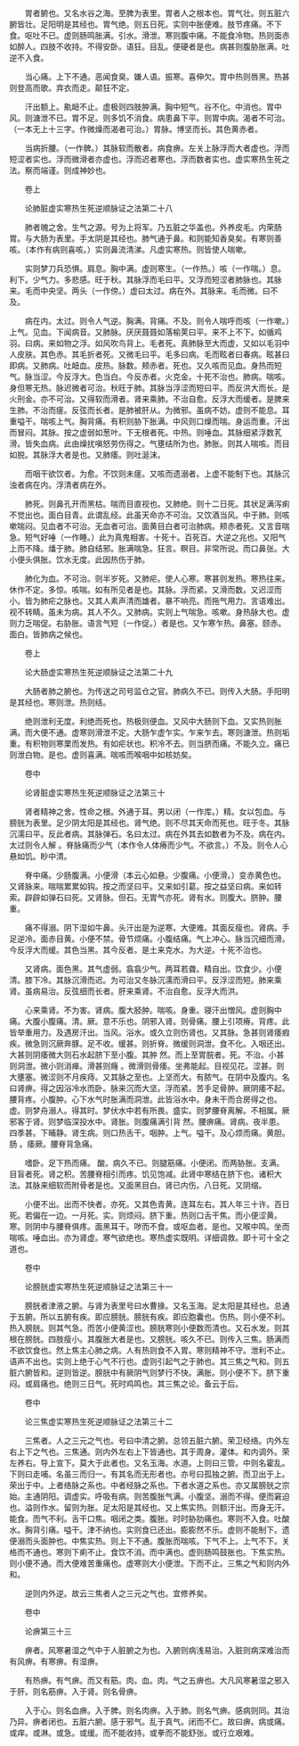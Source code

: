 <!-- { "loadSidebar": true } -->
　　胃者腑也。又名水谷之海。至脾为表里。胃者人之根本也。胃气壮。则五脏六腑皆壮。足阳明是其经也。胃气绝。则五日死。实则中胀便难。肢节疼痛。不下食。呕吐不已。虚则肠鸣胀满。引水。滑泄。寒则腹中痛。不能食冷物。热则面赤如醉人。四肢不收持。不得安卧。语狂。目乱。便硬者是也。病甚则腹胁胀满。吐逆不入食。

　　当心痛。上下不通。恶闻食臭。嫌人语。振寒。喜伸欠。胃中热则唇黑。热甚则登高而歌。弃衣而走。颠狂不定。

　　汗出额上。鼽衄不止。虚极则四肢肿满。胸中短气。谷不化。中消也。胃中风。则溏泄不已。胃不足。则多饥不消食。病患鼻下平。则胃中病。渴者不可治。（一本无上十三字。作微燥而渴者可治。）胃脉。博坚而长。其色黄赤者。

　　当病折腰。（一作髀。）其脉软而散者。病食痹。左关上脉浮而大者虚也。浮而短涩者实也。浮而微滑者亦虚也。浮而迟者寒也。浮而数者实也。虚实寒热生死之法。察而端谨。则成神妙也。

　　卷上

　　论肺脏虚实寒热生死逆顺脉证之法第二十八

　　肺者魄之舍。生气之源。号为上将军。乃五脏之华盖也。外养皮毛。内荣肠胃。与大肠为表里。手太阴是其经也。肺气通于鼻。和则能知香臭矣。有寒则善咳。（本作有病则喜咳。）实则鼻流清涕。凡虚实寒热。则皆使人喘嗽。

　　实则梦刀兵恐惧。肩息。胸中满。虚则寒生。（一作热。）咳（一作喘。）息。利下。少气力。多悲感。旺于秋。其脉浮而毛曰平。又浮而短涩者肺脉也。其脉来。毛而中央坚。两头（一作傍。）虚曰太过。病在外。其脉来。毛而微。曰不及。

　　病在内。太过。则令人气逆。胸满。背痛。不及。则令人喘呼而咳（一作嗽。）上气。见血。下闻病音。又肺脉。厌厌聂聂如落榆荚曰平。来不上不下。如循鸡羽。曰病。来如物之浮。如风吹鸟背上。毛者死。真肺脉至大而虚，又如以毛羽中人皮肤。其色赤。其毛折者死。又微毛曰平。毛多曰病。毛而眩者曰春病。眩甚曰即病。又肺病。吐衄血。皮热。脉数。颊赤者。死也。又久咳而见血。身热而短气。脉当涩。今反浮大。色当白。今反赤者。火克金。十死不治也。肺病。喘咳。身但寒无热。脉迟微者可治。秋旺于肺。其脉当浮涩而短曰平。而反洪大而长。是火刑金。亦不可治。又得软而滑者。肾来乘肺。不治自愈。反浮大而缓者。是脾来生肺。不治而瘥。反弦而长者。是肺被肝从。为微邪。虽病不妨。虚则不能息。耳重嗌干。喘咳上气。胸背痛。有积则胁下胀满。中风则口燥而喘。身运而重。汗出而冒闷。其脉。按之虚弱如葱叶。下无根者死。中热。则唾血。其脉细紧浮数芤滑。皆失血病。此由燥扰嗔怒劳伤得之。气壅结所为也。肺胀。则其人喘咳。而目如脱。其脉浮大者是也。又肺痿。则吐涎沫。

　　而咽干欲饮者。为愈。不饮则未瘥。又咳而遗溺者。上虚不能制下也。其脉沉浊者病在内。浮清者病在外。

　　肺死。则鼻孔开而黑枯。喘而目直视也。又肺绝。则十二日死。其状足满泻痢不觉出也。面白目青。此谓乱经。此虽天命亦不可治。又饮酒当风。中于肺。则咳嗽喘闷。见血者不可治。无血者可治。面黄目白者可治肺病。颊赤者死。又言音喘急。短气好唾（一作睡。）此为真鬼相害。十死十。百死百。大逆之兆也。又阳气上而不降。燔于肺。肺自结邪。胀满喘急。狂言。瞑目。非常所说。而口鼻张。大小便头俱胀。饮水无度。此因热伤于肺。

　　肺化为血。不可治。则半岁死。又肺疟。使人心寒。寒甚则发热。寒热往来。休作不定。多惊。咳喘。如有所见者是也。其脉。浮而紧。又滑而数。又迟涩而小。皆为肺疟之脉也。又其人素声清而雄者。暴不响亮。而拖气用力。言语难出。视不转睛。虽未为病。其人不久。又肺病。实则上气喘急。咳嗽。身热脉大也。虚则力乏喘促。右胁胀。语言气短（一作促。）者是也。又乍寒乍热。鼻塞。颐赤。面白。皆肺病之候也。

　　卷上

　　论大肠虚实寒热生死逆顺脉证之法第二十九

　　大肠者肺之腑也。为传送之司号监仓之官。肺病久不已。则传入大肠。手阳明是其经也。寒则泄。热则结。

　　绝则泄利无度。利绝而死也。热极则便血。又风中大肠则下血。又实热则胀满。而大便不通。虚寒则滑泄不定。大肠乍虚乍实。乍来乍去。寒则溏泄。热则垢重。有积物则寒栗而发热。有如疟状也。积冷不去。则当脐而痛。不能久立。痛已则泄白物。是也。虚则喜满。喘咳而喉咽中如核妨矣。

　　卷中

　　论肾脏虚实寒热生死逆顺脉证之法第三十

　　肾者精神之舍。性命之根。外通于耳。男以闭（一作库。）精。女以包血。与膀胱为表里。足少阴太阳是其经也。肾气绝。则不尽其天命而死也。旺于冬。其脉沉濡曰平。反此者病。其脉弹石。名曰太过。病在外其去如数者为不及。病在内。太过则令人解 。脊脉痛而少气（本作令人体瘠而少气。不欲言。）不及。则令人心悬如饥。眇中清。

　　脊中痛。少肠腹满。小便滑（本云心如悬。少腹痛。小便滑。）变赤黄色也。又肾脉来。喘喘累累如钩。按之而坚曰平。又来如引葛。按之益坚曰病。来如转索。辟辟如弹石曰死。又肾脉。但石。无胃气亦死。肾有水。则腹大。脐肿。腰重。

　　痛不得溺。阴下湿如牛鼻。头汗出是为逆寒。大便难。其面反瘦也。肾病。手足逆冷。面赤目黄。小便不禁。骨节烦痛。小腹结痛。气上冲心。脉当沉细而滑。今反浮大而缓。其色当黑。其今反者。是土来克水。为大逆。十死不治也。

　　又肾病。面色黑。其气虚弱。翕翕少气。两耳若聋。精自出。饮食少。小便清。膝下冷。其脉沉滑而迟。为可治又冬脉沉濡而滑曰平。反浮涩而短。肺来乘肾。虽病易治。反弦细而长者。肝来乘肾。不治自愈。反浮大而洪。

　　心来乘肾。不为害。肾病。腹大胫肿。喘咳。身重。寝汗出憎风。虚则胸中痛。大腹小腹痛。清。厥。意不乐也。阴邪入肾。则骨痛。腰上引项瘠。背疼。此皆举重用力。及遇房汗出。当风。浴水。或久立则伤肾也。又其脉。急甚则肾痿瘕疾。微急则沉厥奔豚。足不收。缓甚。则折脊。微缓则洞泄。食不化。入咽还出。大甚则阴痿微大则石水起脐下至小腹。其肿 然。而上至胃脘者。死。不治。小甚则洞泄。微小则消瘅。滑甚则癃 。微滑则骨痿。坐弗能起。目视见花。涩甚。则大壅塞。微涩则不月疾痔。又其脉之至也。上坚而大。有脓气。在阴中及腹内。名曰肾痹。得之因浴冷水而卧。脉来沉而大坚。浮而紧。苦手足骨肿。厥阴痿不起。腰背疼。小腹肿。心下水气时胀满而洞泄。此皆浴水中。身未干而合房得之也。虚。则梦舟溺人。得其时。梦伏水中若有所畏。盛实。则梦腰脊离解。不相属。厥邪客于肾。则梦临深投水中。肾胀。则腹痛满引背 然。腰痹痛。肾病。夜半患。四季甚。下晡静。肾生病。则口热舌干。咽肿。上气。嗌干。及心烦而痛。黄胆。肠 。痿厥。腰脊背急痛。

　　嗜卧。足下热而痛。 酸。病久不已。则腿筋痛。小便闭。而两胁胀。支满。目盲者死。肾之积。苦腰脊相引而疼。饥见饱减。此肾中寒结在脐下也。诸积大法。其脉来细软而附骨者是也。又面黑目白。肾已内伤。八日死。又阴缩。

　　小便不出。出而不快者。亦死。又其色青黄。连耳左右。其人年三十许。百日死。若偏在一边。一月死。实。则烦闷。脐下重。热则口舌干焦。而小便涩黄。寒。则阴中与腰脊俱疼。面黑耳干。哕而不食。或呕血者。是也。又喉中鸣。坐而喘咳。唾血出。亦为肾虚。寒气欲绝也。寒热虚实既明。详细调救。即十可十全之道也。

　　卷中

　　论膀胱虚实寒热生死逆顺脉证之法第三十一

　　膀胱者津液之腑。与肾为表里号曰水曹掾。又名玉海。足太阳是其经也。总通于五腑。所以五腑有疾。即应膀胱。膀胱有疾。即应胞囊也。伤热。则小便不利。热入膀胱。则其气急。而苦小便黄涩也。膀胱寒则小便数而清也。又石水发。则其根在膀胱。四肢瘦小。其腹胀大者是也。又膀胱。咳久不已。则传入三焦。肠满而不欲饮食也。然上焦主心肺之病。人有热则食不入胃。寒则精神不守。泄利不止。语声不出也。实则上绝于心气不行也。虚则引起气之于肺也。其三焦之气和。则五脏六腑皆和。逆则皆逆。膀胱中有厥阴气则梦行不快。满胀。则小便不下。脐下重闷。或肩痛也。绝则三日气。死时鸡鸣也。其三焦之论。备云于后。

　　卷中

　　论三焦虚实寒热生死逆顺脉证之法第三十二

　　三焦者。人之三元之气也。号曰中清之腑。总领五脏六腑。荣卫经络。内外左右上下之气也。三焦通。则内外左右上下皆通也。其于周身。灌体。和内调外。荣左养右。导上宣下。莫大于此者也。又名玉海。水道。上则曰三管。中则名霍乱。下则曰走哺。名虽三而归一。有其名而无形者也。亦号曰孤独之腑。而卫出于上。荣出于中。上者络脉之系也。中者经脉之系也。下者水道之系也。亦又属膀胱之宗始。主通阴阳。调虚实。呼吸有病。则苦腹胀气满。小腹坚。溺而不得。便而窘迫也。溢则作水。留则为胀。足太阳是其经也。又上焦实热。则额汗出。而身无汗。能食。而气不利。舌干口焦。咽闭之类。腹胀。时时胁肋痛也。寒则不入食。吐酸水。胸背引痛。嗌干。津不纳也。实则食已还出。膨膨然不乐。虚则不能制下。遗便溺而头面肿也。中焦实热。则上下不通。腹胀而喘咳。下气不上。上气不下。关格而不通也。寒则下痢不止。食饮不消。而中满也。虚则肠鸣鼓胀也。下焦实热。则小便不通。而大便难苦重痛也。虚寒则大小便泄。下而不止。三焦之气和则内外和。

　　逆则内外逆。故云三焦者人之三元之气也。宜修养矣。

　　卷中

　　论痹第三十三

　　痹者。风寒暑湿之气中于人脏腑之为也。入腑则病浅易治。入脏则病深难治而有风痹。有寒痹。有湿痹。

　　有热痹。有气痹。而又有筋。肉。血。肉。气之五痹也。大凡风寒暑湿之邪入于肝。则名筋痹。入于肾。则名骨痹。

　　入于心。则名血痹。入于脾。则名肉痹。入于肺。则名气痹。感病则同。其治乃异。痹者闭也。五脏六腑。感于邪气。乱于真气。闭而不仁。故曰痹。病或痛。或痒。或淋。或急。或缓。而不能收持。或拳而不能舒张。或行立艰难。

